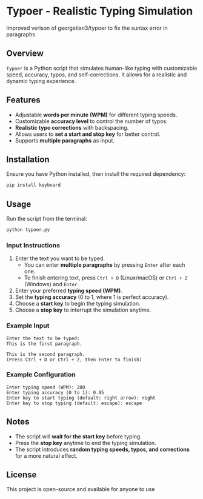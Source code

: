 # Typoer - Realistic Typing Simulation
Improved verison of georgetian3/typoer to fix the suntax error in paragraphs

## Overview
`Typoer` is a Python script that simulates human-like typing with customizable speed, accuracy, typos, and self-corrections. It allows for a realistic and dynamic typing experience.

## Features
- Adjustable **words per minute (WPM)** for different typing speeds.
- Customizable **accuracy level** to control the number of typos.
- **Realistic typo corrections** with backspacing.
- Allows users to **set a start and stop key** for better control.
- Supports **multiple paragraphs** as input.

## Installation
Ensure you have Python installed, then install the required dependency:

```sh
pip install keyboard
```

## Usage
Run the script from the terminal:

```sh
python typoer.py
```

### Input Instructions
1. Enter the text you want to be typed.
   - You can enter **multiple paragraphs** by pressing `Enter` after each one.
   - To finish entering text, press `Ctrl + D` (Linux/macOS) or `Ctrl + Z` (Windows) and `Enter`.
2. Enter your preferred **typing speed (WPM)**.
3. Set the **typing accuracy** (0 to 1, where 1 is perfect accuracy).
4. Choose a **start key** to begin the typing simulation.
5. Choose a **stop key** to interrupt the simulation anytime.

### Example Input
```
Enter the text to be typed:
This is the first paragraph.

This is the second paragraph.
(Press Ctrl + D or Ctrl + Z, then Enter to finish)
```

### Example Configuration
```
Enter typing speed (WPM): 200
Enter typing accuracy (0 to 1): 0.95
Enter key to start typing (default: right arrow): right
Enter key to stop typing (default: escape): escape
```

## Notes
- The script will **wait for the start key** before typing.
- Press the **stop key** anytime to end the typing simulation.
- The script introduces **random typing speeds, typos, and corrections** for a more natural effect.

## License
This project is open-source and available for anyone to use


